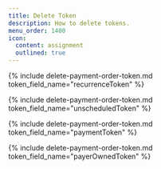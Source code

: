 ```yaml
---
title: Delete Token
description: How to delete tokens.
menu_order: 1400
icon:
  content: assignment
  outlined: true
---
```


{% include delete-payment-order-token.md token_field_name="recurrenceToken" %}

{% include delete-payment-order-token.md token_field_name="unscheduledToken" %}

{% include delete-payment-order-token.md token_field_name="paymentToken" %}

{% include delete-payment-order-token.md token_field_name="payerOwnedToken" %}
